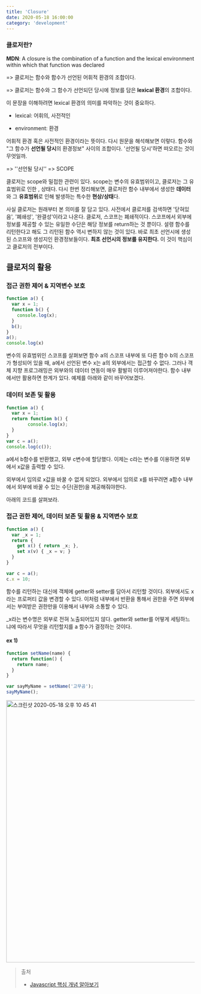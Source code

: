 ```yaml
---
title: 'Closure'
date: 2020-05-18 16:00:00
category: 'development'
---
```




### 클로저란?

**MDN**: A closure is the combination of a function and the lexical environment within which that function was declared

=> 클로저는 함수와 함수가 선언된 어휘적 환경의 조합이다.

=> 클로저는 함수와 그 함수가 선언되던 당시에 정보를 담은 **lexical 환경**의 조합이다.

이 문장을 이해하려면 lexical 환경의 의미를 파악하는 것이 중요하다. 

- lexical: 어휘의, 사전적인 

- environment: 환경

어휘적 환경 혹은 사전적인 환경이라는 뜻이다. 다시 원문을 해석해보면 이렇다. 함수와 "그 함수가 **선언될 당시**의 환경정보" 사이의 조합이다. '선언될 당시'하면 떠오르는 것이 무엇일까.

=> ''선언될 당시'' => SCOPE

클로저는 scope와 밀접한 관련이 있다. scope는 변수의 유효범위이고, 클로저는 그 유효범위로 인한 , 상태다. 다시 한번 정리해보면, 클로저란 함수 내부에서 생성한 **데이터**와 그 **유효범위**로 인해 발생하는 특수한 **현상/상태**다.

사실 클로저는 원래부터 본 의미를 잘 담고 있다. 사전에서 클로저를 검색하면 '닫혀있음', '폐쇄성', '완결성'이라고 나온다. 클로저, 스코프는 폐쇄적이다. 스코프에서 외부에 정보를 제공할 수 있는 유일한 수단은 해당 정보를 return하는 것 뿐이다. 설령 함수를 리턴한다고 해도 그 리턴된 함수 역시 변하지 않는 것이 있다. 바로 최초 선언시에 생성된 스코프와 생성지인 환경정보들이다. **최초 선언시의 정보를 유지한다.** 이 것이 핵심이고 클로저의 전부이다.



## 클로저의 활용

### 접근 권한 제어 & 지역변수 보호

```js
function a() {
  var x = 1;
  function b() {
    console.log(x);
  }
  b();
}
a();
console.log(x)
```

 변수의 유효범위인 스코프를 살펴보면 함수 a의 스코프 내부에 또 다른 함수 b의 스코프가 형성되어 있을 때, a에서 선언된 변수 x는 a의 외부에서는 접근할 수 없다. 그러나 객체 지향 프로그래밍은 외부와의 데이터 연동이 매우 활발히 이루어져야한다. 함수 내부에서만 활용하면 한계가 있다.  예제를 아래와 같이 바꾸어보겠다.

### 데이터 보존 및 활용

```js
function a() {
  var x = 1;
  return function b() {
		console.log(x);
  }
}
var c = a();
console.log(c());
```

a에서 b함수를 반환했고, 외부 c변수에 할당했다. 이제는 c라는 변수를 이용하면 외부에서 x값을 출력할 수 있다.

외부에서 임의로 x값을 바꿀 수 없게 되었다. 외부에서 임의로 x를 바꾸려면 a함수 내부에서 외부에 바꿀 수 있는 수단(권한)을 제공해줘야한다.

아래의 코드를 살펴보라.

### 접근 권한 제어, 데이터 보존 및 활용 & 지역변수 보호

```js
function a() {
  var _x = 1;
  return {
    get x() { return _x; },
    set x(v) { _x = v; }
  }
}

var c = a();
c.x = 10;
```

함수를 리턴하는 대신에 객체에 getter와 setter를 담아서 리턴할 것이다. 외부에서도 x라는 프로퍼티 값을 변경할 수 있다. 이처럼 내부에서 반환을 통해서 권한을 주면 외부에서는 부여받은 권한만을 이용해서 내부와 소통할 수 있다.

_x라는 변수명은 외부로 전혀 노출되어있지 않다. getter와 setter를 어떻게 세팅하느냐에 따라서 무엇을 리턴할지를 a 함수가 결정하는 것이다.

#### ex 1)

```js
function setName(name) {
  return function() {
    return name;
  }
}

var sayMyName = setName('고무곰');
sayMyName();
```

<img width="700" alt="스크린샷 2020-05-18 오후 10 45 41" src="https://user-images.githubusercontent.com/36187948/82220408-88886280-9959-11ea-917b-879c5fdc0d34.png">



> 출처
>
> - [Javascript 핵심 개념 알아보기](https://www.inflearn.com/course/%ED%95%B5%EC%8B%AC%EA%B0%9C%EB%85%90-javascript-flow)

